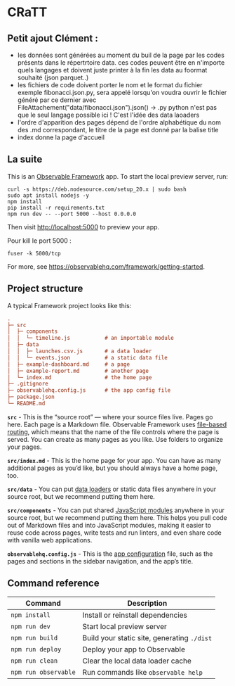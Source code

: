 # CRaTT

## Petit ajout Clément :
- les données sont générées au moment du buil de la page par les codes présents dans le répertrtoire data.
ces codes peuvent être en n'importe quels langages et doivent juste printer à la fin les data au foormat souhaité (json parquet..)
- les fichiers de code doivent porter le nom et le format du fichier exemple fibonacci.json.py, sera appelé lorsqu'on voudra 
ouvrir le fichier généré par ce dernier avec FileAttachement("data/fibonacci.json").json() -> .py python n'est pas que le seul langage possible ici !
C'est l'idée des data laoaders 
- l'ordre d'apparition des pages dépend de l'ordre alphabétique du nom des .md correspondant, le titre de la page est donné par la balise title
- index donne la page d'accueil
## La suite
This is an [Observable Framework](https://observablehq.com/framework) app. To start the local preview server, run:

```
curl -s https://deb.nodesource.com/setup_20.x | sudo bash
sudo apt install nodejs -y
npm install
pip install -r requirements.txt
npm run dev -- --port 5000 --host 0.0.0.0
```

Then visit <http://localhost:5000> to preview your app.

Pour kill le port 5000 :

```
fuser -k 5000/tcp
```

For more, see <https://observablehq.com/framework/getting-started>.

## Project structure

A typical Framework project looks like this:

```ini
.
├─ src
│  ├─ components
│  │  └─ timeline.js           # an importable module
│  ├─ data
│  │  ├─ launches.csv.js       # a data loader
│  │  └─ events.json           # a static data file
│  ├─ example-dashboard.md     # a page
│  ├─ example-report.md        # another page
│  └─ index.md                 # the home page
├─ .gitignore
├─ observablehq.config.js      # the app config file
├─ package.json
└─ README.md
```

**`src`** - This is the “source root” — where your source files live. Pages go here. Each page is a Markdown file. Observable Framework uses [file-based routing](https://observablehq.com/framework/routing), which means that the name of the file controls where the page is served. You can create as many pages as you like. Use folders to organize your pages.

**`src/index.md`** - This is the home page for your app. You can have as many additional pages as you’d like, but you should always have a home page, too.

**`src/data`** - You can put [data loaders](https://observablehq.com/framework/loaders) or static data files anywhere in your source root, but we recommend putting them here.

**`src/components`** - You can put shared [JavaScript modules](https://observablehq.com/framework/javascript/imports) anywhere in your source root, but we recommend putting them here. This helps you pull code out of Markdown files and into JavaScript modules, making it easier to reuse code across pages, write tests and run linters, and even share code with vanilla web applications.

**`observablehq.config.js`** - This is the [app configuration](https://observablehq.com/framework/config) file, such as the pages and sections in the sidebar navigation, and the app’s title.

## Command reference

| Command           | Description                                              |
| ----------------- | -------------------------------------------------------- |
| `npm install`            | Install or reinstall dependencies                        |
| `npm run dev`        | Start local preview server                               |
| `npm run build`      | Build your static site, generating `./dist`              |
| `npm run deploy`     | Deploy your app to Observable                            |
| `npm run clean`      | Clear the local data loader cache                        |
| `npm run observable` | Run commands like `observable help`                      |
